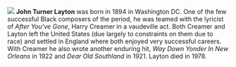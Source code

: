 ![](/turnerlayton.jpg)
**John Turner Layton** was born in 1894 in Washington DC. One of the few successful Black composers of the period, he was teamed with the lyricist of *After You've Gone*, Harry Creamer in a vaudeville act. Both Creamer and Layton left the United States (due largely to constraints on them due to race) and settled in England where both enjoyed very successful careers. With Creamer he also wrote another enduring hit, *Way Down Yonder In New Orleans* in 1922 and *Dear Old Southland* in 1921. Layton died in 1978. 